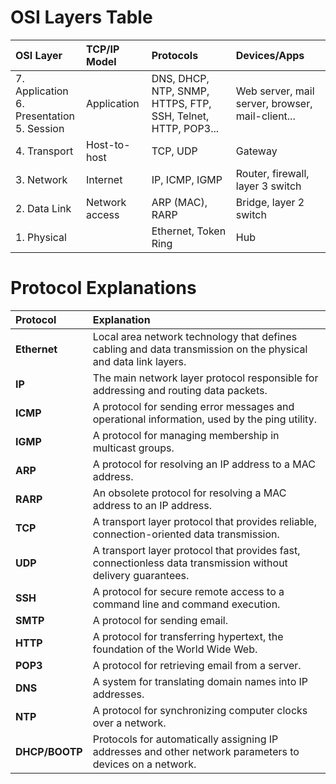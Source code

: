 # OSI Layers Table

| OSI Layer | TCP/IP Model | Protocols | Devices/Apps |
| :--- | :--- | :--- | :--- |
| 7. Application <br> 6. Presentation <br> 5. Session | Application | DNS, DHCP, NTP, SNMP, HTTPS, FTP, SSH, Telnet, HTTP, POP3... | Web server, mail server, browser, mail-client... |
| 4. Transport | Host-to-host | TCP, UDP | Gateway |
| 3. Network | Internet | IP, ICMP, IGMP | Router, firewall, layer 3 switch |
| 2. Data Link | Network access | ARP (MAC), RARP | Bridge, layer 2 switch |
| 1. Physical | | Ethernet, Token Ring | Hub |

# Protocol Explanations

| Protocol | Explanation |
| :--- | :--- |
| **Ethernet** | Local area network technology that defines cabling and data transmission on the physical and data link layers. |
| **IP** | The main network layer protocol responsible for addressing and routing data packets. |
| **ICMP** | A protocol for sending error messages and operational information, used by the ping utility. |
| **IGMP** | A protocol for managing membership in multicast groups. |
| **ARP** | A protocol for resolving an IP address to a MAC address. |
| **RARP** | An obsolete protocol for resolving a MAC address to an IP address. |
| **TCP** | A transport layer protocol that provides reliable, connection-oriented data transmission. |
| **UDP** | A transport layer protocol that provides fast, connectionless data transmission without delivery guarantees. |
| **SSH** | A protocol for secure remote access to a command line and command execution. |
| **SMTP** | A protocol for sending email. |
| **HTTP** | A protocol for transferring hypertext, the foundation of the World Wide Web. |
| **POP3** | A protocol for retrieving email from a server. |
| **DNS** | A system for translating domain names into IP addresses. |
| **NTP** | A protocol for synchronizing computer clocks over a network. |
| **DHCP/BOOTP**| Protocols for automatically assigning IP addresses and other network parameters to devices on a network. |

